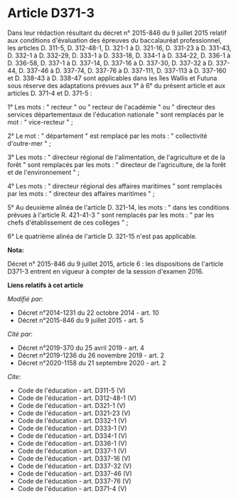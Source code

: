 # Article D371-3

Dans leur rédaction résultant du décret n° 2015-846 du 9 juillet 2015 relatif aux conditions d'évaluation des épreuves du
baccalauréat professionnel, les articles D. 311-5, D. 312-48-1, D. 321-1 à D. 321-16, D. 331-23 à D. 331-43, D. 332-1 à D.
332-29, D. 333-1 à D. 333-18, D. 334-1 à D. 334-22, D. 336-1 à D. 336-58, D. 337-1 à D. 337-14, D. 337-16 à D. 337-30, D.
337-32 à D. 337-44, D. 337-46 à D. 337-74, D. 337-76 à D. 337-111, D. 337-113 à D. 337-160 et D. 338-43 à D. 338-47 sont
applicables dans les îles Wallis et Futuna sous réserve des adaptations prévues aux 1° à 6° du présent article et aux
articles D. 371-4 et D. 371-5 :

1° Les mots : " recteur " ou " recteur de l'académie " ou " directeur des services départementaux de l'éducation nationale "
sont remplacés par le mot : " vice-recteur " ;

2° Le mot : " département " est remplacé par les mots : " collectivité d'outre-mer " ;

3° Les mots : " directeur régional de l'alimentation, de l'agriculture et de la forêt " sont remplacés par les mots : "
directeur de l'agriculture, de la forêt et de l'environnement " ;

4° Les mots : " directeur régional des affaires maritimes " sont remplacés par les mots : " directeur des affaires maritimes
" ;

5° Au deuxième alinéa de l'article D. 321-14, les mots : " dans les conditions prévues à l'article R. 421-41-3 " sont
remplacés par les mots : " par les chefs d'établissement de ces collèges " ;

6° Le quatrième alinéa de l'article D. 321-15 n'est pas applicable.

**Nota:**

Décret n° 2015-846 du 9 juillet 2015, article 6 : les dispositions de l'article D371-3 entrent en vigueur à compter de la
session d'examen 2016.

**Liens relatifs à cet article**

_Modifié par_:

  - Décret n°2014-1231 du 22 octobre 2014 - art. 10
  - Décret n°2015-846 du 9 juillet 2015 - art. 5

_Cité par_:

  - Décret n°2019-370 du 25 avril 2019 - art. 4
  - Décret n°2019-1236 du 26 novembre 2019 - art. 2
  - Décret n°2020-1158 du 21 septembre 2020 - art. 2

_Cite_:

  - Code de l'éducation - art. D311-5 (V)
  - Code de l'éducation - art. D312-48-1 (V)
  - Code de l'éducation - art. D321-1 (V)
  - Code de l'éducation - art. D321-23 (V)
  - Code de l'éducation - art. D332-1 (V)
  - Code de l'éducation - art. D333-1 (V)
  - Code de l'éducation - art. D334-1 (V)
  - Code de l'éducation - art. D336-1 (V)
  - Code de l'éducation - art. D337-1 (V)
  - Code de l'éducation - art. D337-16 (V)
  - Code de l'éducation - art. D337-32 (V)
  - Code de l'éducation - art. D337-46 (V)
  - Code de l'éducation - art. D337-76 (V)
  - Code de l'éducation - art. D371-4 (V)
